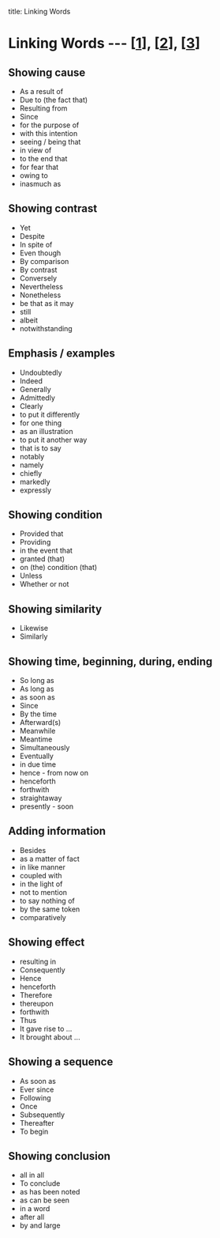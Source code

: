 title: Linking Words

# **Linking Words** --- [[1](https://web2.uvcs.uvic.ca/courses/elc/sample/ite/gs/gs_38.html)], [[2](https://www.dlsweb.rmit.edu.au/lsu/content/4_WritingSkills/writing_tuts/linking_LL/linking3.html)], [[3](https://www.smart-words.org/linking-words/transition-words.html)]


## **Showing cause**

* As a result of
* Due to (the fact that)
* Resulting from
* Since
* for the purpose of
* with this intention
* seeing / being that
* in view of
* to the end that
* for fear that
* owing to
* inasmuch as


## **Showing contrast**

* Yet
* Despite
* In spite of
* Even though
* By comparison
* By contrast
* Conversely
* Nevertheless
* Nonetheless
* be that as it may
* still
* albeit
* notwithstanding


## **Emphasis / examples**

* Undoubtedly
* Indeed
* Generally
* Admittedly
* Clearly
* to put it differently
* for one thing
* as an illustration
* to put it another way
* that is to say
* notably
* namely
* chiefly
* markedly
* expressly



## **Showing condition**

* Provided that
* Providing
* in the event that
* granted (that)
* on (the) condition (that)
* Unless
* Whether or not



## **Showing similarity**

* Likewise
* Similarly



## **Showing time, beginning, during, ending**
* So long as
* As long as
* as soon as
* Since
* By the time
* Afterward(s)
* Meanwhile
* Meantime
* Simultaneously
* Eventually
* in due time
* hence - from now on
* henceforth
* forthwith
* straightaway
* presently - soon



## **Adding information**

* Besides
* as a matter of fact
* in like manner
* coupled with
* in the light of
* not to mention
* to say nothing of
* by the same token
* comparatively



## **Showing effect**
* resulting in
* Consequently
* Hence
* henceforth
* Therefore
* thereupon
* forthwith
* Thus
* It gave rise to ...
* It brought about ...



## **Showing a sequence**

* As soon as
* Ever since
* Following
* Once
* Subsequently
* Thereafter
* To begin



## **Showing conclusion**

* all in all
* To conclude
* as has been noted
* as can be seen
* in a word
* after all
* by and large
